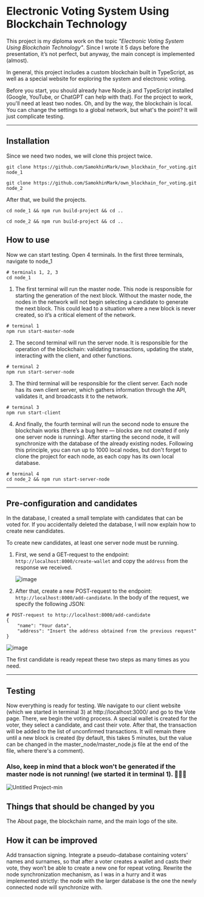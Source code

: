 # Electronic Voting System Using Blockchain Technology
This project is my diploma work on the topic *"Electronic Voting System Using Blockchain Technology"*.
Since I wrote it 5 days before the presentation, it’s not perfect, but anyway, the main concept is implemented (almost).

In general, this project includes a custom blockchain built in TypeScript, as well as a special website for exploring the system and electronic voting.

Before you start, you should already have Node.js and TypeScript installed (Google, YouTube, or ChatGPT can help with that). For the project to work, you'll need at least two nodes. Oh, and by the way, the blockchain is local. You can change the settings to a global network, but what's the point? It will just complicate testing.

---
## Installation

Since we need two nodes, we will clone this project twice.
<pre><code>git clone https://github.com/SamokhinMark/own_blockhain_for_voting.git node_1</code></pre>

<pre><code>git clone https://github.com/SamokhinMark/own_blockhain_for_voting.git node_2</code></pre>

After that, we build the projects.
<pre><code>cd node_1 && npm run build-project && cd ..</code></pre>
<pre><code>cd node_2 && npm run build-project && cd ..</code></pre>

## How to use
Now we can start testing.
Open 4 terminals. In the first three terminals, navigate to node_1
<pre><code># terminals 1, 2, 3 
cd node_1</code></pre>

1. The first terminal will run the master node. This node is responsible for starting the generation of the next block. Without the master node, the nodes in the network will not begin selecting a candidate to generate the next block. This could lead to a situation where a new block is never created, so it’s a critical element of the network.
<pre><code># terminal 1 
npm run start-master-node</code></pre>

2. The second terminal will run the server node. It is responsible for the operation of the blockchain: validating transactions, updating the state, interacting with the client, and other functions.
<pre><code># terminal 2 
npm run start-server-node</code></pre>

3. The third terminal will be responsible for the client server. Each node has its own client server, which gathers information through the API, validates it, and broadcasts it to the network.
<pre><code># terminal 3
npm run start-client</code></pre>

4. And finally, the fourth terminal will run the second node to ensure the blockchain works (there’s a bug here — blocks are not created if only one server node is running). After starting the second node, it will synchronize with the database of the already existing nodes. Following this principle, you can run up to 1000 local nodes, but don't forget to clone the project for each node, as each copy has its own local database.
<pre><code># terminal 4 
cd node_2 && npm run start-server-node</code></pre>

---
## Pre-configuration and candidates
In the database, I created a small template with candidates that can be voted for. If you accidentally deleted the database, I will now explain how to create new candidates.

To create new candidates, at least one server node must be running.

1. First, we send a GET-request to the endpoint: `http://localhost:8000/create-wallet` and copy the `address` from the response we received.
   
   ![image](https://github.com/user-attachments/assets/f129fe9c-390f-4687-987a-c7cfd0cbdb3b)

2. After that, create a new POST-request to the endpoint: `http://localhost:8000/add-candidate`. In the body of the request, we specify the following JSON:
<pre><code># POST-request to http://localhost:8000/add-candidate
{
    "name": "Your data",
    "address": "Insert the address obtained from the previous request"
}</code></pre>

   ![image](https://github.com/user-attachments/assets/c3de69d9-8514-4869-89c6-e23b6258ff88)

The first candidate is ready repeat these two steps as many times as you need.

---
## Testing
Now everything is ready for testing. We navigate to our client website (which we started in terminal 3) at http://localhost:3000/ and go to the Vote page. There, we begin the voting process. A special wallet is created for the voter, they select a candidate, and cast their vote. After that, the transaction will be added to the list of unconfirmed transactions. It will remain there until a new block is created (by default, this takes 5 minutes, but the value can be changed in the master_node/master_node.js file at the end of the file, where there's a comment).

### Also, keep in mind that a block won't be generated if the master node is not running! (we started it in terminal 1). 🚨🚨🚨

![Untitled Project-min](https://github.com/user-attachments/assets/c4c40836-a4fa-4cf0-ad71-88bb4f0a372c)

## Things that should be changed by you

The About page, the blockchain name, and the main logo of the site.

## How it can be improved

Add transaction signing. Integrate a pseudo-database containing voters' names and surnames, so that after a voter creates a wallet and casts their vote, they won’t be able to create a new one for repeat voting. Rewrite the node synchronization mechanism, as I was in a hurry and it was implemented strictly: the node with the larger database is the one the newly connected node will synchronize with.
